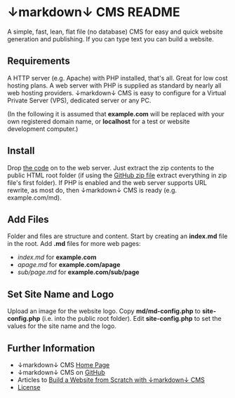 # ↓markdown↓ CMS README

A simple, fast, lean, flat file (no database) CMS for easy and quick website generation and publishing. If you can type text you can build a website.

## Requirements

A HTTP server (e.g. Apache) with PHP installed, that's all. Great for low cost hosting plans. A web server with PHP is supplied as standard by nearly all web hosting providers. ↓markdown↓ CMS is easy to configure for a Virtual Private Server (VPS), dedicated server or any PC. 

(In the following it is assumed that **example.com** will be replaced with your own registered domain name, or **localhost** for a test or website development computer.)

## Install

Drop [the code](http://tekeye.uk/downloads/markdown-cms.zip "↓markdown↓ CMS Zip File") on to the web server. Just extract the zip contents to the public HTML root folder (if using the [GitHub zip file](https://github.com/GR8DAN/markdown-CMS/archive/master.zip "↓markdown↓ CMS from GitHub") extract everything in zip file's first folder). If PHP is enabled and the web server supports URL rewrite, as most do, then ↓markdown↓ CMS is ready (e.g. example.com/md).

## Add Files

Folder and files are structure and content. Start by creating an **index.md** file in the root. Add **.md** files for more web pages:

* _index.md_ for **example.com**
* _apage.md_ for **example.com/apage**
* _sub/page.md_ for **example.com/sub/page**

## Set Site Name and Logo

Upload an image for the website logo. Copy **md/md-config.php** to **site-config.php** (i.e. into the public root folder). Edit **site-config.php** to set the values for the site name and the logo.

## Further Information

* ↓markdown↓ CMS [Home Page](http://tekeye.uk/md/ "↓markdown↓ CMS Home Page")
* ↓markdown↓ CMS on [GitHub](https://github.com/GR8DAN/markdown-CMS "↓markdown↓ CMS on GitHub")
* Articles to [Build a Website from Scratch with ↓markdown↓ CMS](http://tekeye.uk/md_cms/build-a-website-from-scratch "Articles on Using ↓markdown↓ CMS")
* [License](/md/markdown-cms-license "↓markdown↓ CMS License")

